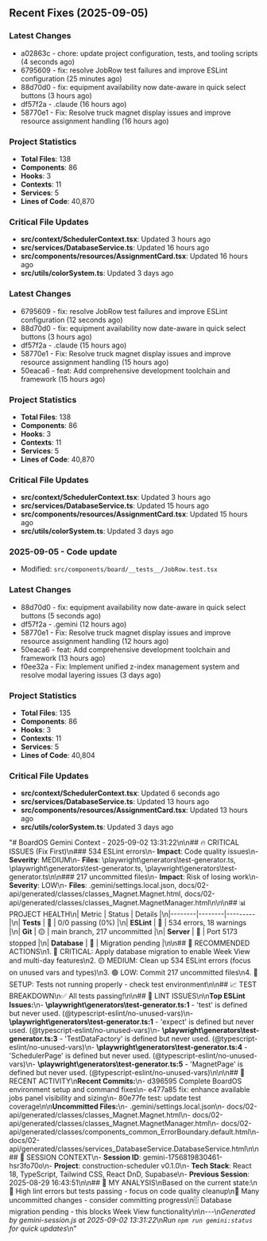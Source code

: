 ## Recent Fixes (2025-09-05)

### Latest Changes
- a02863c - chore: update project configuration, tests, and tooling scripts (4 seconds ago)
- 6795609 - fix: resolve JobRow test failures and improve ESLint configuration (25 minutes ago)
- 88d70d0 - fix: equipment availability now date-aware in quick select buttons (3 hours ago)
- df57f2a - .claude (16 hours ago)
- 58770e1 - Fix: Resolve truck magnet display issues and improve resource assignment handling (16 hours ago)

### Project Statistics
- **Total Files**: 138
- **Components**: 86
- **Hooks**: 3
- **Contexts**: 11
- **Services**: 5
- **Lines of Code**: 40,870

### Critical File Updates
- **src/context/SchedulerContext.tsx**: Updated 3 hours ago
- **src/services/DatabaseService.ts**: Updated 16 hours ago
- **src/components/resources/AssignmentCard.tsx**: Updated 16 hours ago
- **src/utils/colorSystem.ts**: Updated 3 days ago

### Latest Changes
- 6795609 - fix: resolve JobRow test failures and improve ESLint configuration (12 seconds ago)
- 88d70d0 - fix: equipment availability now date-aware in quick select buttons (3 hours ago)
- df57f2a - .claude (15 hours ago)
- 58770e1 - Fix: Resolve truck magnet display issues and improve resource assignment handling (15 hours ago)
- 50eaca6 - feat: Add comprehensive development toolchain and framework (15 hours ago)

### Project Statistics
- **Total Files**: 138
- **Components**: 86
- **Hooks**: 3
- **Contexts**: 11
- **Services**: 5
- **Lines of Code**: 40,870

### Critical File Updates
- **src/context/SchedulerContext.tsx**: Updated 3 hours ago
- **src/services/DatabaseService.ts**: Updated 15 hours ago
- **src/components/resources/AssignmentCard.tsx**: Updated 15 hours ago
- **src/utils/colorSystem.ts**: Updated 3 days ago

### 2025-09-05 - Code update
- Modified: `src/components/board/__tests__/JobRow.test.tsx`

### Latest Changes
- 88d70d0 - fix: equipment availability now date-aware in quick select buttons (5 seconds ago)
- df57f2a - .gemini (12 hours ago)
- 58770e1 - Fix: Resolve truck magnet display issues and improve resource assignment handling (12 hours ago)
- 50eaca6 - feat: Add comprehensive development toolchain and framework (13 hours ago)
- f0ee32a - Fix: Implement unified z-index management system and resolve modal layering issues (3 days ago)

### Project Statistics
- **Total Files**: 135
- **Components**: 86
- **Hooks**: 3
- **Contexts**: 11
- **Services**: 5
- **Lines of Code**: 40,804

### Critical File Updates
- **src/context/SchedulerContext.tsx**: Updated 6 seconds ago
- **src/services/DatabaseService.ts**: Updated 13 hours ago
- **src/components/resources/AssignmentCard.tsx**: Updated 13 hours ago
- **src/utils/colorSystem.ts**: Updated 3 days ago

"# BoardOS Gemini Context - 2025-09-02 13:31:22\n\n## 🔥 CRITICAL ISSUES (Fix First)\n### 534 ESLint errors\n- **Impact**: Code quality issues\n- **Severity**: MEDIUM\n- **Files**: \\playwright\\generators\\test-generator.ts, \\playwright\\generators\\test-generator.ts, \\playwright\\generators\\test-generator.ts\n\n### 217 uncommitted files\n- **Impact**: Risk of losing work\n- **Severity**: LOW\n- **Files**: .gemini/settings.local.json, docs/02-api/generated/classes/classes_Magnet.Magnet.html, docs/02-api/generated/classes/classes_Magnet.MagnetManager.html\n\n\n## 📊 PROJECT HEALTH\n| Metric | Status | Details |\n|--------|--------|---------|\n| **Tests** | 🔴 | 0/0 passing (0%) |\n| **ESLint** | 🔴 | 534 errors, 18 warnings |\n| **Git** | 🟡 | main branch, 217 uncommitted |\n| **Server** | 🔴 | Port 5173 stopped |\n| **Database** | 🔴 | Migration pending |\n\n## 🎯 RECOMMENDED ACTIONS\n1. 🔴 CRITICAL: Apply database migration to enable Week View and multi-day features\n2. 🟡 MEDIUM: Clean up 534 ESLint errors (focus on unused vars and types)\n3. 🟢 LOW: Commit 217 uncommitted files\n4. 🔧 SETUP: Tests not running properly - check test environment\n\n## 📈 TEST BREAKDOWN\n✅ All tests passing!\n\n## 🔧 LINT ISSUES\n\n**Top ESLint Issues:**\n- **\\playwright\\generators\\test-generator.ts:1** - 'test' is defined but never used. (@typescript-eslint/no-unused-vars)\n- **\\playwright\\generators\\test-generator.ts:1** - 'expect' is defined but never used. (@typescript-eslint/no-unused-vars)\n- **\\playwright\\generators\\test-generator.ts:3** - 'TestDataFactory' is defined but never used. (@typescript-eslint/no-unused-vars)\n- **\\playwright\\generators\\test-generator.ts:4** - 'SchedulerPage' is defined but never used. (@typescript-eslint/no-unused-vars)\n- **\\playwright\\generators\\test-generator.ts:5** - 'MagnetPage' is defined but never used. (@typescript-eslint/no-unused-vars)\n\n\n## 🔄 RECENT ACTIVITY\n**Recent Commits:**\n- d396595 Complete BoardOS environment setup and command fixes\n- e477a85 fix: enhance available jobs panel visibility and sizing\n- 80e77fe test: update test coverage\n\n**Uncommitted Files:**\n- .gemini/settings.local.json\n- docs/02-api/generated/classes/classes_Magnet.Magnet.html\n- docs/02-api/generated/classes/classes_Magnet.MagnetManager.html\n- docs/02-api/generated/classes/components_common_ErrorBoundary.default.html\n- docs/02-api/generated/classes/services_DatabaseService.DatabaseService.html\n\n## 💾 SESSION CONTEXT\n- **Session ID**: gemini-1756819830461-hsr3fo70o\n- **Project**: construction-scheduler v0.1.0\n- **Tech Stack**: React 18, TypeScript, Tailwind CSS, React DnD, Supabase\n- **Previous Session**: 2025-08-29 16:43:51\n\n## 🧠 MY ANALYSIS\nBased on the current state:\n🔧 High lint errors but tests passing - focus on code quality cleanup\n💾 Many uncommitted changes - consider committing progress\n🗄️  Database migration pending - this blocks Week View functionality\n\n---\n*Generated by gemini-session.js at 2025-09-02 13:31:22*\n*Run `npm run gemini:status` for quick updates*\n"